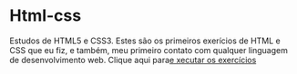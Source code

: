 # Html-css
 Estudos de HTML5 e CSS3. 
 Estes são os primeiros exerícios de HTML e CSS que eu fiz, e também, meu primeiro contato com qualquer linguagem de desenvolvimento web. Clique aqui para<a href="https://allissonsousa.github.io/Html-css/exercicios/ex015/">e xecutar os exercícios</a>